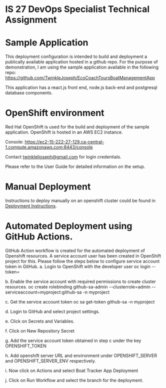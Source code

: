 # IS 27 DevOps Specialist Technical Assignment

# Sample Application
This deployment configuration is intended to build and deployment a publically available
application hosted in a github repo. For the purpose of demonstration, I am using the sample application
available in the following repo:
https://github.com/TwinkleJoseph/EcoCoachToursBoatManagementApp

This application has a react.js front end, node.js back-end and postgresql database components.

# OpenShift environment
Red Hat OpenShift is used for the build and deployment of the sample application. OpenShift is hosted in an AWS EC2 instance.

Console: https://ec2-15-222-27-129.ca-central-1.compute.amazonaws.com:8443/console

Contact twinkleljoseph@gmail.com for login credentials.

Please refer to the User Guide for detailed information on the setup.

# Manual Deployment
Instructions to deploy manually on an openshift cluster could be found in [Deployment Instructions](deployment/openshift/README.md).

# Automated Deployment using GitHub Actions.
GitHub Action workflow is created for the automated deployment of Openshift resources.
A service account user has been created in OpenShift project for this. Please follow the steps below to configure service account token in GitHub.
a. Login to OpenShift with the developer user 
 oc login <OpenShift Server URL> --token=<Token>

b. Enable the service account with required permissions to create cluster resources.
 oc create rolebinding github-sa-admin --clusterrole=admin --serviceaccount=myproject:github-sa -n myproject

c.  Get the service account token
 oc sa get-token github-sa -n myproject

d. Login to GitHub and select project settings.

e. Click on Secrets and Variables.

f. Click on New Repository Secret

g. Add the service account token obtained in step c under the key OPENSHIFT_TOKEN

h. Add openshift server URL and environment under OPENSHIFT_SERVER and OPENSHIFT_SERVER_ENV respectively.

i. Now click on Actions and select Boat Tracker App Deployment

j. Click on Run Workflow and select the branch for the deployment.

